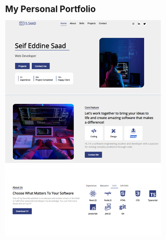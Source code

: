 # My Personal Portfolio
![PersonalPortfolio](./public/ReadmeFile/image1.jpg "")
![PersonalPortfolio](./public/ReadmeFile/image3.jpg "")
![PersonalPortfolio](./public/ReadmeFile/image.jpg "")
